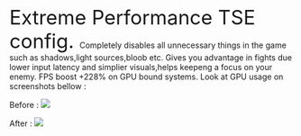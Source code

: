 <span style="font-size:2.5em;"> Extreme Performance TSE config. </span>
Completely disables all unnecessary things in the game such as shadows,light sources,bloob etc.
Gives you advantage in fights due lower input latency and simplier visuals,helps keepeng a focus on your enemy.
FPS boost +228% on GPU bound systems. Look at GPU usage on screenshots bellow :

Before :
<img src='https://files.catbox.moe/jmlfct.png'/>

After :
<img src='https://files.catbox.moe/30lodo.png'/>
